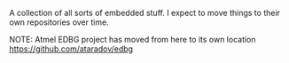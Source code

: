A collection of all sorts of embedded stuff. I expect to move things to their own repositories over time.

NOTE: Atmel EDBG project has moved from here to its own location https://github.com/ataradov/edbg
